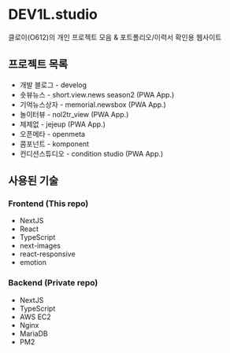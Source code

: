 # DEV1L.studio

클로이(O612)의 개인 프로젝트 모음 & 포트폴리오/이력서 확인용 웹사이트

## 프로젝트 목록

- 개발 블로그 - develog
- 숏뷰뉴스 - short.view.news season2 (PWA App.)
- 기억뉴스상자 - memorial.newsbox (PWA App.)
- 놀이터뷰 - nol2tr_view (PWA App.)
- 제제없 - jejeup (PWA App.)
- 오픈메타 - openmeta
- 콤포넌트 - komponent
- 컨디션스튜디오 - condition studio (PWA App.)

## 사용된 기술

### Frontend (This repo)

- NextJS
- React
- TypeScript
- next-images
- react-responsive
- emotion

### Backend (Private repo)

- NextJS
- TypeScript
- AWS EC2
- Nginx
- MariaDB
- PM2
